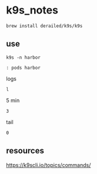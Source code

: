# k9s_notes

```brew install derailed/k9s/k9s```

## use

```
k9s -n harbor
```

```
: pods harbor
```

logs
```
l
```

5 min
```
3
```

tail
```
0
```

## resources

https://k9scli.io/topics/commands/
